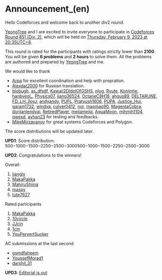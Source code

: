 # Announcement_(en)

Hello Codeforces and welcome back to another div2 round.

[YeongTree](https://codeforces.com/profile/YeongTree "Гроссмейстер YeongTree") and I are excited to invite everyone to participate in [Codeforces Round 851 (Div. 2)](https://codeforces.com/contest/1788 "Codeforces Round 851 (Div. 2)"), which will be held on [Thursday, February 9, 2023 at 20:35UTC+6](https://codeforces.com/https://www.timeanddate.com/worldclock/fixedtime.html?day=9&month=2&year=2023&hour=17&min=35&sec=0&p1=166).

This round is rated for the participants with ratings strictly lower than **2100**. You will be given **6 problems** and **2 hours** to solve them. All the problems are authored and prepared by [YeongTree](https://codeforces.com/profile/YeongTree "Гроссмейстер YeongTree") and me.

We would like to thank

 * [Arpa](https://codeforces.com/profile/Arpa "Международный мастер Arpa") for excellent coordination and help with prepration.
* [Alexdat2000](https://codeforces.com/profile/Alexdat2000 "Мастер Alexdat2000") for Russian translation.
* [blobugh](https://codeforces.com/profile/blobugh "Мастер blobugh"), [as_dfsdf](https://codeforces.com/profile/as_dfsdf "Международный мастер as_dfsdf"), [Kawaii2DIdolOfGSHS](https://codeforces.com/profile/Kawaii2DIdolOfGSHS "Мастер Kawaii2DIdolOfGSHS"), [nlog](https://codeforces.com/profile/nlog "Кандидат в мастера nlog"), [Ryute](https://codeforces.com/profile/Ryute "Кандидат в мастера Ryute"), [Konijntje](https://codeforces.com/profile/Konijntje "Легендарный гроссмейстер Konijntje"), [hanbyeol_](https://codeforces.com/profile/hanbyeol_ "Международный гроссмейстер hanbyeol_"), [Physics07](https://codeforces.com/profile/Physics07 "Эксперт Physics07"), [jjang36524](https://codeforces.com/profile/jjang36524 "Гроссмейстер jjang36524"), [OctaneC8H18](https://codeforces.com/profile/OctaneC8H18 "Эксперт OctaneC8H18"), [ahgus89](https://codeforces.com/profile/ahgus89 "Мастер ahgus89"), [DELTARUNE](https://codeforces.com/profile/DELTARUNE "Мастер DELTARUNE"), [FD..LH..lloyJ](https://codeforces.com/profile/FD..LH..lloyJ "Кандидат в мастера FD..LH..lloyJ"), [andyandy](https://codeforces.com/profile/andyandy "Эксперт andyandy"), [PUFL](https://codeforces.com/profile/PUFL "Специалист PUFL"), [Pratyush1606](https://codeforces.com/profile/Pratyush1606 "Ученик Pratyush1606"), [PUPA](https://codeforces.com/profile/PUPA "Специалист PUPA"), [Justice_Hui](https://codeforces.com/profile/Justice_Hui "Мастер Justice_Hui"), [garam1732](https://codeforces.com/profile/garam1732 "Мастер garam1732"), [windva](https://codeforces.com/profile/windva "Гроссмейстер windva"), [culver0412](https://codeforces.com/profile/culver0412 "Кандидат в мастера culver0412"), [nor](https://codeforces.com/profile/nor "Мастер nor"), [maomao90](https://codeforces.com/profile/maomao90 "Гроссмейстер maomao90"), [MagentaCobra](https://codeforces.com/profile/MagentaCobra "Кандидат в мастера MagentaCobra"), [dorijanlendvaj](https://codeforces.com/profile/dorijanlendvaj "Международный гроссмейстер dorijanlendvaj"), [RetiredPlayer](https://codeforces.com/profile/RetiredPlayer "Кандидат в мастера RetiredPlayer"), [mejiamejia](https://codeforces.com/profile/mejiamejia "Эксперт mejiamejia"), [AquaMoon](https://codeforces.com/profile/AquaMoon "Международный мастер AquaMoon"), [mjhmjh1104](https://codeforces.com/profile/mjhmjh1104 "Гроссмейстер mjhmjh1104"), [qwexd](https://codeforces.com/profile/qwexd "Специалист qwexd"), [ayhan23](https://codeforces.com/profile/ayhan23 "Эксперт ayhan23") for testing and feedbacks.
* [MikeMirzayanov](https://codeforces.com/profile/MikeMirzayanov "Штаб, MikeMirzayanov") for great systems Codeforces and Polygon.

The score distributions will be updated later.

**UPD1**: Score distribution: 500−1000−1500−2250−2500−3000500−1000−1500−2250−2500−3000

**UPD2**: Congratulations to the winners!

Overall:

 1. [jiangly](https://codeforces.com/profile/jiangly "Легендарный гроссмейстер jiangly")
2. [MakaPakka](https://codeforces.com/profile/MakaPakka "Не в рейтинге, MakaPakka")
3. [MahiruShiina](https://codeforces.com/profile/MahiruShiina "Международный мастер MahiruShiina")
4. [maspy](https://codeforces.com/profile/maspy "Международный гроссмейстер maspy")
5. [tute7627](https://codeforces.com/profile/tute7627 "Международный гроссмейстер tute7627")

Rated participants

 1. [MakaPakka](https://codeforces.com/profile/MakaPakka "Не в рейтинге, MakaPakka")
2. [_10circle_](https://codeforces.com/profile/_10circle_ "Новичок _10circle_")
3. [JJcjn](https://codeforces.com/profile/JJcjn "Специалист JJcjn")
4. [1cm](https://codeforces.com/profile/1cm "Эксперт 1cm")
5. [YouPervertSucker](https://codeforces.com/profile/YouPervertSucker "Кандидат в мастера YouPervertSucker")

AC submissions at the last second

 * [gsmdfaheem](https://codeforces.com/profile/gsmdfaheem "Новичок gsmdfaheem")
* [YoussefMorad1](https://codeforces.com/profile/YoussefMorad1 "Специалист YoussefMorad1")
* [darshil_31](https://codeforces.com/profile/darshil_31 "Новичок darshil_31")

**UPD3**: [Editorial is out](Tutorial_(en).md)

